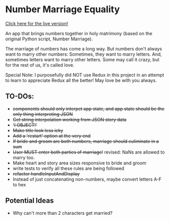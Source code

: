 # Number Marriage Equality

[Click here for the live version!](http://comfortcat.xyz/number-marriage-equality)

An app that brings numbers together in holy matrimony (based on the original Python script, Number Marriage).

The marriage of numbers has come a long way. But numbers don't always want to marry other numbers: Sometimes, they want to marry letters. And, sometimes letters want to marry other letters. Some may call it crazy, but for the rest of us, it's called love.

Special Note: I purposefully did NOT use Redux in this project in an attempt to learn to appreciate Redux all the better!
May love be with you always.


## TO-DOs:
* ~~components should only interpet app state, and app state should be the only thing interpreting JSON~~
* ~~Get string interpolation working from JSON story data~~
* ~~'I OBJECT!'~~
* ~~Make title look less icky~~
* ~~Add a 'restart' option at the very end~~
* ~~If bride and groom are both numbers, marriage should culiminate in a sum~~
* ~~User MUST enter both parties of marriage!~~ revised: NaNs are allowed to marry too.
* Make heart and story area sizes responsive to bride and groom
* write tests to verify all these rules are being followed
* ~~refactor handleInputAndDisplay~~
* Instead of just concatenating non-numbers, maybe convert letters A-F to hex

## Potential Ideas
* Why can't more than 2 characters get married?
